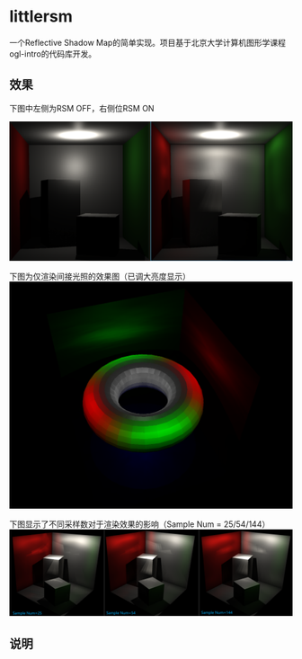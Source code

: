 # littlersm

一个Reflective Shadow Map的简单实现。项目基于北京大学计算机图形学课程ogl-intro的代码库开发。

## 效果

下图中左侧为RSM OFF，右侧位RSM ON

![对比图](data/images/screenshot_1.png)

下图为仅渲染间接光照的效果图（已调大亮度显示）
![对比图](data/images/screenshot_2.png)

下图显示了不同采样数对于渲染效果的影响（Sample Num = 25/54/144）
![对比图](data/images/screenshot_3.png)

## 说明

